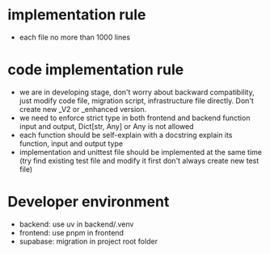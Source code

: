 # implementation rule
- each file no more than 1000 lines


# code implementation rule
- we are in developing stage, don't worry about backward compatibility, just modify code file, migration script, infrastructure file directly. Don't create new _V2 or _enhanced version.
- we need to enforce strict type in both frontend and backend function input and output, Dict[str, Any] or Any is not allowed
- each function should be self-explain with a docstring explain its function, input and output type
- implementation and unittest file should be implemented at the same time (try find existing test file and modify it first don't always create new test file)

# Developer environment
- backend: use uv in backend/.venv
- frontend: use pnpm in frontend 
- supabase: migration in project root folder
